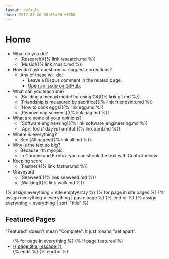 ```yaml
---
layout: default
date: 2017-05-20 00:00:00 +0700
---
```


# Home

- What do you do?
    - [Research]({% link research.md %})
    - [Music]({% link music.md %})
- How do I ask questions or suggest corrections?
    - Any of these will do:
        - Leave a Disqus comment in the related page.
        - [Open an issue on GitHub](https://github.com/edom/edom.github.io/issues).
- What can you teach me?
    - [Building a mental model for using Git]({% link git.md %})
    - [Friendship is measured by sacrifice]({% link friendship.md %})
    - [How to cook eggs]({% link egg.md %})
    - [Remove nag screens]({% link nag.md %})
- What are some of your opinions?
    - [Software engineering]({% link software_engineering.md %})
    - [April fools' day is harmful]({% link april.md %})
- Where is everything?
    - See [All pages]({% link all.md %}).
- Why is the text so big?
    - Because I'm myopic.
    - In Chrome and Firefox, you can shrink the text with Control-minus.
- Keeping score
    - [Fastnet]({% link fastnet.md %})
- Graveyard
    - [Seaweed]({% link seaweed.md %})
    - [Walking]({% link walk.md %})

{% assign everything = site.emptyArray %}
{% for page in site.pages %}
{% assign everything = everything | push: page %}
{% endfor %}
{% assign everything = everything | sort: "title" %}

## Featured Pages

"Featured" doesn't mean "Complete".
It just means "set apart".

<ul>
{% for page in everything %}
{% if page.featured %}
<li><a href="{{ page.url }}">{{ page.title | escape }}</a></li>
{% endif %}
{% endfor %}
</ul>
